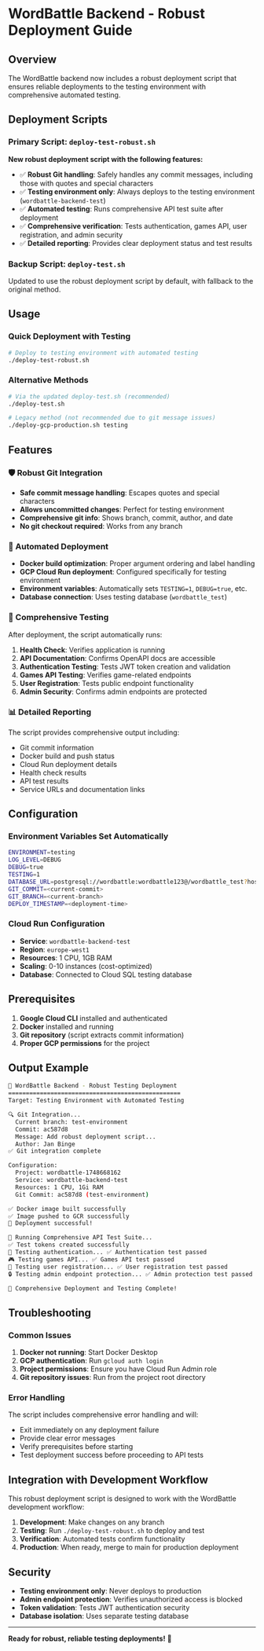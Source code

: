 # WordBattle Backend - Robust Deployment Guide

## Overview

The WordBattle backend now includes a robust deployment script that ensures reliable deployments to the testing environment with comprehensive automated testing.

## Deployment Scripts

### Primary Script: `deploy-test-robust.sh`

**New robust deployment script with the following features:**

- ✅ **Robust Git handling**: Safely handles any commit messages, including those with quotes and special characters
- ✅ **Testing environment only**: Always deploys to the testing environment (`wordbattle-backend-test`)
- ✅ **Automated testing**: Runs comprehensive API test suite after deployment
- ✅ **Comprehensive verification**: Tests authentication, games API, user registration, and admin security
- ✅ **Detailed reporting**: Provides clear deployment status and test results

### Backup Script: `deploy-test.sh`

Updated to use the robust deployment script by default, with fallback to the original method.

## Usage

### Quick Deployment with Testing

```bash
# Deploy to testing environment with automated testing
./deploy-test-robust.sh
```

### Alternative Methods

```bash
# Via the updated deploy-test.sh (recommended)
./deploy-test.sh

# Legacy method (not recommended due to git message issues)
./deploy-gcp-production.sh testing
```

## Features

### 🛡️ Robust Git Integration

- **Safe commit message handling**: Escapes quotes and special characters
- **Allows uncommitted changes**: Perfect for testing environment
- **Comprehensive git info**: Shows branch, commit, author, and date
- **No git checkout required**: Works from any branch

### 🚀 Automated Deployment

- **Docker build optimization**: Proper argument ordering and label handling
- **GCP Cloud Run deployment**: Configured specifically for testing environment
- **Environment variables**: Automatically sets `TESTING=1`, `DEBUG=true`, etc.
- **Database connection**: Uses testing database (`wordbattle_test`)

### 🧪 Comprehensive Testing

After deployment, the script automatically runs:

1. **Health Check**: Verifies application is running
2. **API Documentation**: Confirms OpenAPI docs are accessible
3. **Authentication Testing**: Tests JWT token creation and validation
4. **Games API Testing**: Verifies game-related endpoints
5. **User Registration**: Tests public endpoint functionality
6. **Admin Security**: Confirms admin endpoints are protected

### 📊 Detailed Reporting

The script provides comprehensive output including:

- Git commit information
- Docker build and push status
- Cloud Run deployment details
- Health check results
- API test results
- Service URLs and documentation links

## Configuration

### Environment Variables Set Automatically

```bash
ENVIRONMENT=testing
LOG_LEVEL=DEBUG
DEBUG=true
TESTING=1
DATABASE_URL=postgresql://wordbattle:wordbattle123@/wordbattle_test?host=/cloudsql/wordbattle-1748668162:europe-west1:wordbattle-db
GIT_COMMIT=<current-commit>
GIT_BRANCH=<current-branch>
DEPLOY_TIMESTAMP=<deployment-time>
```

### Cloud Run Configuration

- **Service**: `wordbattle-backend-test`
- **Region**: `europe-west1`
- **Resources**: 1 CPU, 1GB RAM
- **Scaling**: 0-10 instances (cost-optimized)
- **Database**: Connected to Cloud SQL testing database

## Prerequisites

1. **Google Cloud CLI** installed and authenticated
2. **Docker** installed and running
3. **Git repository** (script extracts commit information)
4. **Proper GCP permissions** for the project

## Output Example

```bash
🚀 WordBattle Backend - Robust Testing Deployment
=================================================
Target: Testing Environment with Automated Testing

🔍 Git Integration...
  Current branch: test-environment
  Commit: ac587d8
  Message: Add robust deployment script...
  Author: Jan Binge
✅ Git integration complete

Configuration:
  Project: wordbattle-1748668162
  Service: wordbattle-backend-test
  Resources: 1 CPU, 1Gi RAM
  Git Commit: ac587d8 (test-environment)

✅ Docker image built successfully
✅ Image pushed to GCR successfully
🎉 Deployment successful!

🧪 Running Comprehensive API Test Suite...
✅ Test tokens created successfully
🔐 Testing authentication... ✅ Authentication test passed
🎮 Testing games API... ✅ Games API test passed
👤 Testing user registration... ✅ User registration test passed
🔒 Testing admin endpoint protection... ✅ Admin protection test passed

🎉 Comprehensive Deployment and Testing Complete!
```

## Troubleshooting

### Common Issues

1. **Docker not running**: Start Docker Desktop
2. **GCP authentication**: Run `gcloud auth login`
3. **Project permissions**: Ensure you have Cloud Run Admin role
4. **Git repository issues**: Run from the project root directory

### Error Handling

The script includes comprehensive error handling and will:
- Exit immediately on any deployment failure
- Provide clear error messages
- Verify prerequisites before starting
- Test deployment success before proceeding to API tests

## Integration with Development Workflow

This robust deployment script is designed to work with the WordBattle development workflow:

1. **Development**: Make changes on any branch
2. **Testing**: Run `./deploy-test-robust.sh` to deploy and test
3. **Verification**: Automated tests confirm functionality
4. **Production**: When ready, merge to main for production deployment

## Security

- **Testing environment only**: Never deploys to production
- **Admin endpoint protection**: Verifies unauthorized access is blocked
- **Token validation**: Tests JWT authentication security
- **Database isolation**: Uses separate testing database

---

**Ready for robust, reliable testing deployments!** 🚀 